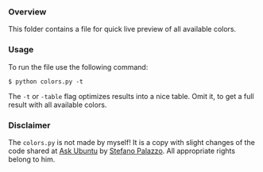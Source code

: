 ### Overview
This folder contains a file for quick live preview of all available colors.

### Usage
To run the file use the following command:
```
$ python colors.py -t
```

The `-t` or `-table` flag optimizes results into a nice table.
Omit it, to get a full result with all available colors.

### Disclaimer
The `colors.py` is not made by myself! It is a copy with slight changes
of the code shared at [Ask Ubuntu](http://askubuntu.com/questions/27314/script-to-display-all-terminal-colors) by [Stefano Palazzo](http://askubuntu.com/users/1067/stefano-palazzo). All appropriate rights belong to him.
